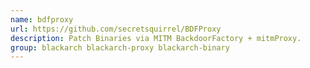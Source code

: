 ```yaml
---
name: bdfproxy
url: https://github.com/secretsquirrel/BDFProxy
description: Patch Binaries via MITM BackdoorFactory + mitmProxy.
group: blackarch blackarch-proxy blackarch-binary
---
```

